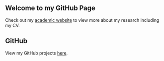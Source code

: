 ## Welcome to my GitHub Page

Check out my [academic website](http://kerickson22.wixsite.com/kderickson) to view more about my research including my CV. 

## GitHub 

View my GitHub projects [here](https://github.com/kerickson22). 

